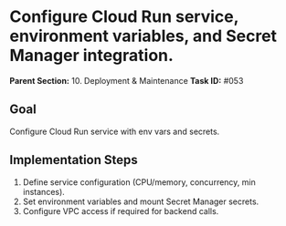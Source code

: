 # Configure Cloud Run service, environment variables, and Secret Manager integration.

**Parent Section:** 10. Deployment & Maintenance
**Task ID:** #053

## Goal
Configure Cloud Run service with env vars and secrets.

## Implementation Steps
1. Define service configuration (CPU/memory, concurrency, min instances).
2. Set environment variables and mount Secret Manager secrets.
3. Configure VPC access if required for backend calls.
